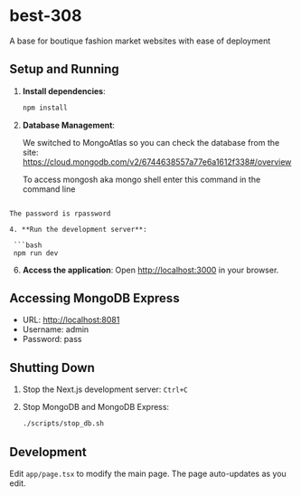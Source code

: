 # best-308

A base for boutique fashion market websites with ease of deployment

## Setup and Running

1. **Install dependencies**:

   ```bash
   npm install
   ```

2. **Database Management**:

   We switched to MongoAtlas so you can check the database from the site:
   https://cloud.mongodb.com/v2/6744638557a77e6a1612f338#/overview

   To access mongosh aka mongo shell enter this command in the command line

  ```sudo docker exec -it mongodb mongosh "mongodb+srv://cluster0.rz8bd.mongodb.net/" --apiVersion 1 --username root

  The password is rpassword

4. **Run the development server**:

   ```bash
   npm run dev
   ```

6. **Access the application**:
   Open [http://localhost:3000](http://localhost:3000) in your browser.

## Accessing MongoDB Express

- URL: [http://localhost:8081](http://localhost:8081)
- Username: admin
- Password: pass

## Shutting Down

1. Stop the Next.js development server: `Ctrl+C`
2. Stop MongoDB and MongoDB Express:

   ```bash
   ./scripts/stop_db.sh
   ```

## Development

Edit `app/page.tsx` to modify the main page. The page auto-updates as you edit.
